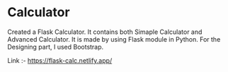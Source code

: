 # Calculator

Created a Flask Calculator. It contains both Simaple Calculator and Advanced Calculator.
It is made by using Flask module in Python.
For the Designing part, I used Bootstrap. 

Link :- https://flask-calc.netlify.app/
